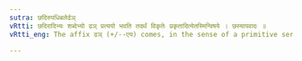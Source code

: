 ```yaml
---
sutra: छदिरुपधिबलेर्ढञ्
vRtti: छदिरादिभ्यः शब्देभ्यो ढञ् प्रत्ययो भवति तदर्थं विकृतेः प्रकृतादित्येतस्मिन्विषये । छस्यापवादः ॥
vRtti_eng: The affix ढञ् (+/--एय) comes, in the sense of a primitive serviceable for a product, after the words '_chhadis_', '_upadhi_', and '_bali_', denoting the product.

---
```

